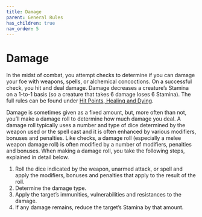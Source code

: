 ```yaml
---
title: Damage
parent: General Rules
has_children: true
nav_order: 5
---
```


# Damage
In the midst of combat, you attempt checks to determine if you can damage your foe with weapons, spells, or alchemical concoctions. On a successful check, you hit and deal damage. Damage decreases a creature’s Stamina on a 1-to-1 basis (so a creature that takes 6 damage loses 6 Stamina). The full rules can be found under [Hit Points, Healing and Dying]().

Damage is sometimes given as a fixed amount, but, more often than not, you’ll make a damage roll to determine how much damage you deal. A damage roll typically uses a number and type of dice determined by the weapon used or the spell cast and it is often enhanced by various modifiers, bonuses and penalties. Like checks, a damage roll (especially a melee weapon damage roll) is often modified by a number of modifiers, penalties and bonuses. When making a damage roll, you take the following steps, explained in detail below.
1. Roll the dice indicated by the weapon, unarmed attack, or spell and apply the modifiers, bonuses and penalties that apply to the result of the roll.
2. Determine the damage type.
3. Apply the target’s immunities, vulnerabilities and resistances to the damage.
4. If any damage remains, reduce the target’s Stamina by that amount.
